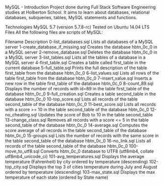 MySQL - Introduction
Project done during Full Stack Software Engineering studies at Holberton School. It aims to learn about databases, relational databases, subqueries, tables, MySQL statements and functions.

Technologies
MySQL 5.7 (version 5.7.8-rc)
Tested on Ubuntu 14.04 LTS
Files
All the following files are scripts of MySQL:

Filename	Description
0-list_databases.sql	Lists all databases of a MySQL server
1-create_database_if_missing.sql	Creates the database hbtn_0c_0 in a MySQL server
2-remove_database.sql	Deletes the database hbtn_0c_0 in a MySQL server
3-list_tables.sql	Lists all the tables of a database in a MySQL server
4-first_table.sql	Creates a table called first_table in the current database
5-full_table.sql	Prints the full description of the table first_table from the database hbtn_0c_0
6-list_values.sql	Lists all rows of the table first_table from the database hbtn_0c_0
7-insert_value.sql	Inserts a new row in the table first_table of the database hbtn_0c_0
8-count_89.sql	Displays the number of records with id=89 in the table first_table of the database hbtn_0c_0
9-full_creation.sql	Creates a table second_table in the database hbtn_0c_0
10-top_score.sql	Lists all records of the table second_table of the database hbtn_0c_0
11-best_score.sql	Lists all records with a score >= 10 in the table second_table of the database hbtn_0c_0
12-no_cheating.sql	Updates the score of Bob to 10 in the table second_table
13-change_class.sql	Removes all records with a score <= 5 in the table second_table of the database hbtn_0c_0
14-average.sql	Computes the score average of all records in the table second_table of the database hbtn_0c_0
15-groups.sql	Lists the number of records with the same score in the table second_table of the database hbtn_0c_0
16-no_link.sql	Lists all records of the table second_table of the database hbtn_0c_0
100-move_to_utf8.sql	Converts hbtn_0c_0 database to UTF8 (utf8mb4, collate utf8mb4_unicode_ci)
101-avg_temperatures.sql	Displays the average temperature (Fahrenheit) by city ordered by temperature (descending)
102-top_city.sql	Displays the top 3 of cities temperature during July and August ordered by temperature (descending)
103-max_state.sql	Displays the max temperature of each state (ordered by State name)